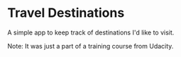 # Travel Destinations

A simple app to keep track of destinations I'd like to visit.

Note: 
It was just a part of a training course from Udacity.

